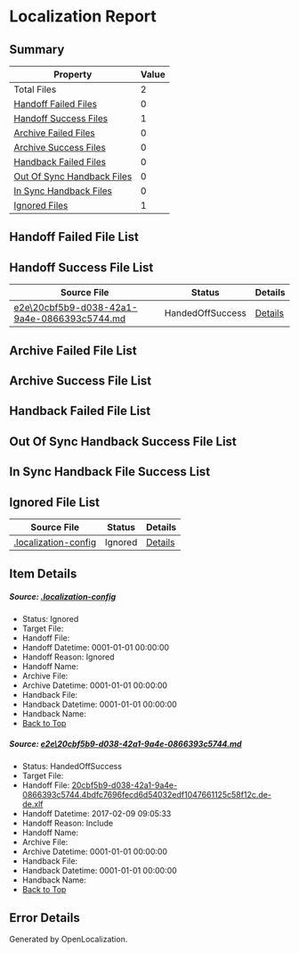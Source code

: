 # <a name='report-top'></a> Localization Report

## Summary
 Property | Value 
 -------- | ----- 
 Total Files | 2
[ Handoff Failed Files ](#handoff-failed-list)| 0
[ Handoff Success Files ](#handoff-success-list)| 1
[ Archive Failed Files ](#archive-failed-list)| 0
[ Archive Success Files ](#archive-success-list)| 0
[ Handback Failed Files ](#handback-failed-list)| 0
[ Out Of Sync Handback Files ](#outofsync-handback-success-list)| 0
[ In Sync Handback Files ](#insync-handback-success-list)| 0
[ Ignored Files ](#ignored-list)| 1

## <a name='handoff-failed-list'></a> Handoff Failed File List

## <a name='handoff-success-list'></a> Handoff Success File List
 Source File | Status | Details 
 ----------- | ------ | ------- 
 [e2e\20cbf5b9-d038-42a1-9a4e-0866393c5744.md](https://github.com/OpenLocalizationTestOrg/ol-test0/blob/ab3d17eb691b0e6c35a5bd559937dfed7a2c7f71/e2e/20cbf5b9-d038-42a1-9a4e-0866393c5744.md) | HandedOffSuccess | [Details](#f4c018be48b7e2607970483d8ba9658f767ac1131)

## <a name='archive-failed-list'></a> Archive Failed File List

## <a name='archive-success-list'></a> Archive Success File List

## <a name='handback-failed-list'></a> Handback Failed File List

## <a name='outofsync-handback-success-list'></a> Out Of Sync Handback Success File List

## <a name='insync-handback-success-list'></a> In Sync Handback File Success List

## <a name='ignored-list'></a> Ignored File List
 Source File | Status | Details 
 ----------- | ------ | ------- 
 [.localization-config](https://github.com/OpenLocalizationTestOrg/ol-test0/blob/ab3d17eb691b0e6c35a5bd559937dfed7a2c7f71/.localization-config) | Ignored | [Details](#cb0632cf59c1387fc1742bfb9fa3c47f87e2e5c90)

## Item Details
##### <a name='cb0632cf59c1387fc1742bfb9fa3c47f87e2e5c90'></a> Source: [.localization-config](https://github.com/OpenLocalizationTestOrg/ol-test0/blob/ab3d17eb691b0e6c35a5bd559937dfed7a2c7f71/.localization-config)
* Status: Ignored
* Target File: 
* Handoff File: 
* Handoff Datetime: 0001-01-01 00:00:00
* Handoff Reason: Ignored
* Handoff Name: 
* Archive File: 
* Archive Datetime: 0001-01-01 00:00:00
* Handback File: 
* Handback Datetime: 0001-01-01 00:00:00
* Handback Name: 
* [Back to Top](#report-top)

##### <a name='f4c018be48b7e2607970483d8ba9658f767ac1131'></a> Source: [e2e\20cbf5b9-d038-42a1-9a4e-0866393c5744.md](https://github.com/OpenLocalizationTestOrg/ol-test0/blob/ab3d17eb691b0e6c35a5bd559937dfed7a2c7f71/e2e/20cbf5b9-d038-42a1-9a4e-0866393c5744.md)
* Status: HandedOffSuccess
* Target File: 
* Handoff File: [20cbf5b9-d038-42a1-9a4e-0866393c5744.4bdfc7696fecd6d54032edf1047661125c58f12c.de-de.xlf](https://github.com/OpenLocalizationTestOrg/ol-test0-handoff/blob/06871d3bf801e502154ddbe24a172c5c3e346473/ol-handoff/OpenLocalizationTestOrg/ol-test0-dede/shujia/ht/20cbf5b9-d038-42a1-9a4e-0866393c5744.4bdfc7696fecd6d54032edf1047661125c58f12c.de-de.xlf)
* Handoff Datetime: 2017-02-09 09:05:33
* Handoff Reason: Include
* Handoff Name: 
* Archive File: 
* Archive Datetime: 0001-01-01 00:00:00
* Handback File: 
* Handback Datetime: 0001-01-01 00:00:00
* Handback Name: 
* [Back to Top](#report-top)


## Error Details

Generated by OpenLocalization.
